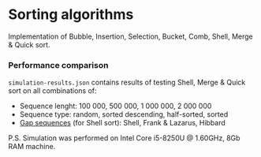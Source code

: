 # Sorting algorithms

Implementation of Bubble, Insertion, Selection, Bucket, Comb, Shell, Merge & Quick sort.

### Performance comparison

`simulation-results.json` contains results  of testing Shell, Merge & Quick sort on all combinations of:
* Sequence lenght: 100 000, 500 000, 1 000 000, 2 000 000
* Sequence type: random, sorted descending, half-sorted, sorted
* [Gap sequences](https://en.wikipedia.org/wiki/Shellsort#Gap_sequences) (for Shell sort): Shell, Frank & Lazarus, Hibbard 

P.S. Simulation was performed on Intel Core i5-8250U @ 1.60GHz, 8Gb RAM machine.

